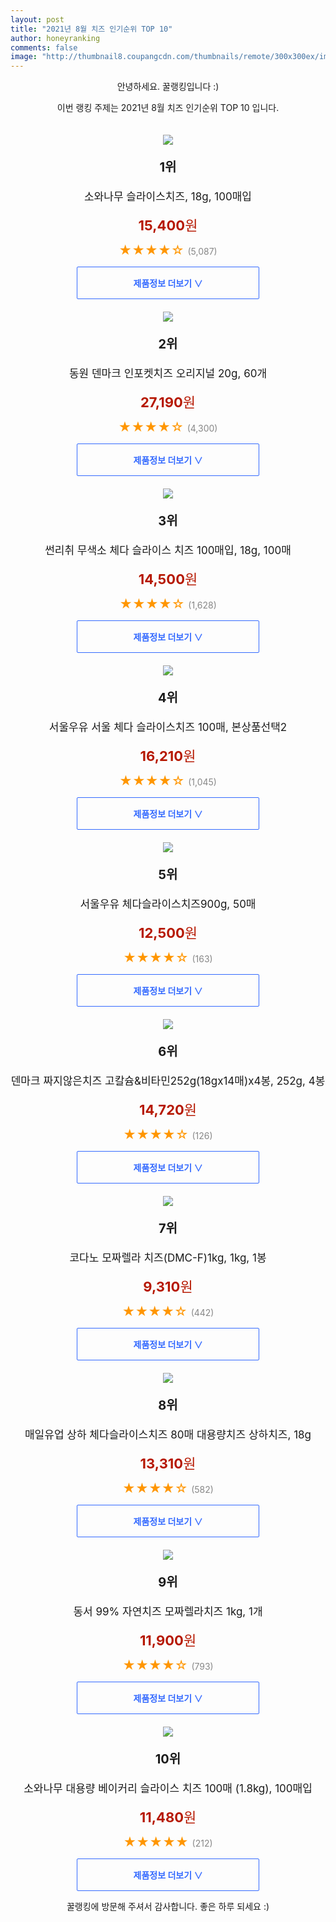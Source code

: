 ```yaml
--- 
layout: post 
title: "2021년 8월 치즈 인기순위 TOP 10" 
author: honeyranking 
comments: false 
image: "http://thumbnail8.coupangcdn.com/thumbnails/remote/300x300ex/image/product/image/vendoritem/2016/07/07/3001007322/16870b02-66d6-4113-b6d7-37463b19e6ad.jpg" 
--- 
```

<p style="text-align: center;">안녕하세요. 꿀랭킹입니다 :)</p> <p style="text-align: center;">이번 랭킹 주제는 2021년 8월 치즈 인기순위 TOP 10 입니다.</p><center><img src="http://thumbnail8.coupangcdn.com/thumbnails/remote/300x300ex/image/product/image/vendoritem/2016/07/07/3001007322/16870b02-66d6-4113-b6d7-37463b19e6ad.jpg" style="margin-top:20px" /></center> <p style="text-align: center; font-size: 20px"><b>1위</b></p> <p style="text-align: center; font-size: 17px">소와나무 슬라이스치즈, 18g, 100매입</p> <p style="text-align: center;"><span style="color: #b61800; font-size: 22px;"><b>15,400</b>원</span></p> <p style="text-align: center;"><span style="color: #ff9600; font-size: 20px;">★★★★☆ </span><span style="color: #878787;">(5,087)</span></p> <center><a href="https://coupa.ng/b5f7Zh"> <div style="font-size: 14px; display: inline-block; padding: 15px 90px; color: #346aff; border-radius: 2px; border: 1px solid #346aff; cursor: pointer;"><b>제품정보 더보기 &or;</b></div> </a></center><center><img src="http://thumbnail8.coupangcdn.com/thumbnails/remote/300x300ex/image/vendor_inventory/61a3/e75255995a8bbe6667e2c98df33734d96f0b780853de09fa7b846acb51bb.jpg" style="margin-top:20px" /></center> <p style="text-align: center; font-size: 20px"><b>2위</b></p> <p style="text-align: center; font-size: 17px">동원 덴마크 인포켓치즈 오리지널 20g, 60개</p> <p style="text-align: center;"><span style="color: #b61800; font-size: 22px;"><b>27,190</b>원</span></p> <p style="text-align: center;"><span style="color: #ff9600; font-size: 20px;">★★★★☆ </span><span style="color: #878787;">(4,300)</span></p> <center><a href="https://coupa.ng/b5f7Zo"> <div style="font-size: 14px; display: inline-block; padding: 15px 90px; color: #346aff; border-radius: 2px; border: 1px solid #346aff; cursor: pointer;"><b>제품정보 더보기 &or;</b></div> </a></center><center><img src="http://thumbnail8.coupangcdn.com/thumbnails/remote/300x300ex/image/vendor_inventory/images/2017/11/21/15/1/d057fd91-40be-4188-93a1-68d9902d8b84.jpg" style="margin-top:20px" /></center> <p style="text-align: center; font-size: 20px"><b>3위</b></p> <p style="text-align: center; font-size: 17px">썬리취 무색소 체다 슬라이스 치즈 100매입, 18g, 100매</p> <p style="text-align: center;"><span style="color: #b61800; font-size: 22px;"><b>14,500</b>원</span></p> <p style="text-align: center;"><span style="color: #ff9600; font-size: 20px;">★★★★☆ </span><span style="color: #878787;">(1,628)</span></p> <center><a href="https://coupa.ng/b5f7Zq"> <div style="font-size: 14px; display: inline-block; padding: 15px 90px; color: #346aff; border-radius: 2px; border: 1px solid #346aff; cursor: pointer;"><b>제품정보 더보기 &or;</b></div> </a></center><center><img src="http://thumbnail7.coupangcdn.com/thumbnails/remote/300x300ex/image/vendor_inventory/images/2017/11/21/15/0/6f10d71e-2fec-444a-92cf-4b86f61a52e2.jpg" style="margin-top:20px" /></center> <p style="text-align: center; font-size: 20px"><b>4위</b></p> <p style="text-align: center; font-size: 17px">서울우유 서울 체다 슬라이스치즈 100매, 본상품선택2</p> <p style="text-align: center;"><span style="color: #b61800; font-size: 22px;"><b>16,210</b>원</span></p> <p style="text-align: center;"><span style="color: #ff9600; font-size: 20px;">★★★★☆ </span><span style="color: #878787;">(1,045)</span></p> <center><a href="https://coupa.ng/b5f7Zv"> <div style="font-size: 14px; display: inline-block; padding: 15px 90px; color: #346aff; border-radius: 2px; border: 1px solid #346aff; cursor: pointer;"><b>제품정보 더보기 &or;</b></div> </a></center><center><img src="http://thumbnail8.coupangcdn.com/thumbnails/remote/300x300ex/image/vendor_inventory/4c00/57b8a00b8a3521d70bbc176d422b3f93d0af8346c04924ed94d7357a4c48.png" style="margin-top:20px" /></center> <p style="text-align: center; font-size: 20px"><b>5위</b></p> <p style="text-align: center; font-size: 17px">서울우유 체다슬라이스치즈900g, 50매</p> <p style="text-align: center;"><span style="color: #b61800; font-size: 22px;"><b>12,500</b>원</span></p> <p style="text-align: center;"><span style="color: #ff9600; font-size: 20px;">★★★★☆ </span><span style="color: #878787;">(163)</span></p> <center><a href="https://coupa.ng/b5f7ZC"> <div style="font-size: 14px; display: inline-block; padding: 15px 90px; color: #346aff; border-radius: 2px; border: 1px solid #346aff; cursor: pointer;"><b>제품정보 더보기 &or;</b></div> </a></center><center><img src="http://thumbnail8.coupangcdn.com/thumbnails/remote/300x300ex/image/vendor_inventory/images/2018/10/29/14/3/c3b41701-a42b-4a06-bf4a-6d266056142e.jpg" style="margin-top:20px" /></center> <p style="text-align: center; font-size: 20px"><b>6위</b></p> <p style="text-align: center; font-size: 17px">덴마크 짜지않은치즈 고칼슘&비타민252g(18gx14매)x4봉, 252g, 4봉</p> <p style="text-align: center;"><span style="color: #b61800; font-size: 22px;"><b>14,720</b>원</span></p> <p style="text-align: center;"><span style="color: #ff9600; font-size: 20px;">★★★★☆ </span><span style="color: #878787;">(126)</span></p> <center><a href="https://coupa.ng/b5f7ZI"> <div style="font-size: 14px; display: inline-block; padding: 15px 90px; color: #346aff; border-radius: 2px; border: 1px solid #346aff; cursor: pointer;"><b>제품정보 더보기 &or;</b></div> </a></center><center><img src="http://thumbnail8.coupangcdn.com/thumbnails/remote/300x300ex/image/vendor_inventory/images/2018/07/10/14/8/9d0ebc80-bc50-4167-aa28-38305a30c1ac.jpg" style="margin-top:20px" /></center> <p style="text-align: center; font-size: 20px"><b>7위</b></p> <p style="text-align: center; font-size: 17px">코다노 모짜렐라 치즈(DMC-F)1kg, 1kg, 1봉</p> <p style="text-align: center;"><span style="color: #b61800; font-size: 22px;"><b>9,310</b>원</span></p> <p style="text-align: center;"><span style="color: #ff9600; font-size: 20px;">★★★★☆ </span><span style="color: #878787;">(442)</span></p> <center><a href="https://coupa.ng/b5f7ZO"> <div style="font-size: 14px; display: inline-block; padding: 15px 90px; color: #346aff; border-radius: 2px; border: 1px solid #346aff; cursor: pointer;"><b>제품정보 더보기 &or;</b></div> </a></center><center><img src="http://thumbnail7.coupangcdn.com/thumbnails/remote/300x300ex/image/vendor_inventory/b40e/f62927fd7aad2fc60167fa4606ffde8c73b2403d236683bf65f485a4ab6b.jpg" style="margin-top:20px" /></center> <p style="text-align: center; font-size: 20px"><b>8위</b></p> <p style="text-align: center; font-size: 17px">매일유업 상하 체다슬라이스치즈 80매 대용량치즈 상하치즈, 18g</p> <p style="text-align: center;"><span style="color: #b61800; font-size: 22px;"><b>13,310</b>원</span></p> <p style="text-align: center;"><span style="color: #ff9600; font-size: 20px;">★★★★☆ </span><span style="color: #878787;">(582)</span></p> <center><a href="https://coupa.ng/b5f7ZT"> <div style="font-size: 14px; display: inline-block; padding: 15px 90px; color: #346aff; border-radius: 2px; border: 1px solid #346aff; cursor: pointer;"><b>제품정보 더보기 &or;</b></div> </a></center><center><img src="http://thumbnail6.coupangcdn.com/thumbnails/remote/300x300ex/image/vendor_inventory/e242/a042a00835e467602405aa9680baa843b4ecf273c0e96bf605023dbaea2f.jpg" style="margin-top:20px" /></center> <p style="text-align: center; font-size: 20px"><b>9위</b></p> <p style="text-align: center; font-size: 17px">동서 99% 자연치즈 모짜렐라치즈 1kg, 1개</p> <p style="text-align: center;"><span style="color: #b61800; font-size: 22px;"><b>11,900</b>원</span></p> <p style="text-align: center;"><span style="color: #ff9600; font-size: 20px;">★★★★☆ </span><span style="color: #878787;">(793)</span></p> <center><a href="https://coupa.ng/b5f7ZW"> <div style="font-size: 14px; display: inline-block; padding: 15px 90px; color: #346aff; border-radius: 2px; border: 1px solid #346aff; cursor: pointer;"><b>제품정보 더보기 &or;</b></div> </a></center><center><img src="http://thumbnail8.coupangcdn.com/thumbnails/remote/300x300ex/image/vendor_inventory/images/2018/11/02/17/1/675e3c20-b2e2-4aa2-b4d9-ac634b3c22c7.jpg" style="margin-top:20px" /></center> <p style="text-align: center; font-size: 20px"><b>10위</b></p> <p style="text-align: center; font-size: 17px">소와나무 대용량 베이커리 슬라이스 치즈 100매 (1.8kg), 100매입</p> <p style="text-align: center;"><span style="color: #b61800; font-size: 22px;"><b>11,480</b>원</span></p> <p style="text-align: center;"><span style="color: #ff9600; font-size: 20px;">★★★★★ </span><span style="color: #878787;">(212)</span></p> <center><a href="https://coupa.ng/b5f7ZZ"> <div style="font-size: 14px; display: inline-block; padding: 15px 90px; color: #346aff; border-radius: 2px; border: 1px solid #346aff; cursor: pointer;"><b>제품정보 더보기 &or;</b></div> </a></center> <p style="text-align: center;">꿀랭킹에 방문해 주셔서 감사합니다. 좋은 하루 되세요 :)</p>
